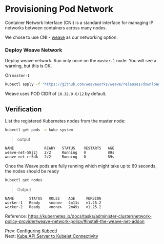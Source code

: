 # Provisioning Pod Network

Container Network Interface (CNI) is a standard interface for managing IP networks between containers across many nodes.

We chose to use CNI - [weave](https://www.weave.works/docs/net/latest/kubernetes/kube-addon/) as our networking option.


### Deploy Weave Network

Deploy weave network. Run only once on the `master-1` node. You will see a warning, but this is OK.

[//]: # (host:master-1)

On `master-1`

```bash
kubectl apply -f "https://github.com/weaveworks/weave/releases/download/v2.8.1/weave-daemonset-k8s-1.11.yaml"
```

Weave uses POD CIDR of `10.32.0.0/12` by default.

## Verification

[//]: # (command:kubectl rollout status daemonset weave-net -n kube-system --timeout=90s)

List the registered Kubernetes nodes from the master node:

```bash
kubectl get pods -n kube-system
```

> output

```
NAME              READY   STATUS    RESTARTS   AGE
weave-net-58j2j   2/2     Running   0          89s
weave-net-rr5dk   2/2     Running   0          89s
```

Once the Weave pods are fully running which might take up to 60 seconds, the nodes should be ready

```bash
kubectl get nodes
```

> Output

```
NAME       STATUS   ROLES    AGE     VERSION
worker-1   Ready    <none>   4m11s   v1.25.2
worker-2   Ready    <none>   2m49s   v1.25.2
```

Reference: https://kubernetes.io/docs/tasks/administer-cluster/network-policy-provider/weave-network-policy/#install-the-weave-net-addon

Prev: [Configuring Kubectl](12-configuring-kubectl.md)</br>
Next: [Kube API Server to Kubelet Connectivity](14-kube-apiserver-to-kubelet.md)

